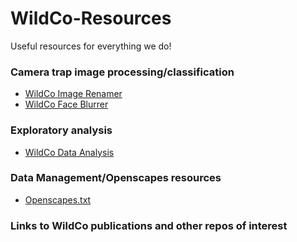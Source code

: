 # WildCo-Resources
Useful resources for everything we do!

### Camera trap image processing/classification
* [WildCo Image Renamer](https://github.com/WildCoLab/ImageRenamer) 
* [WildCo Face Blurrer](https://github.com/WildCoLab/WildCo-FaceBlur)

### Exploratory analysis
* [WildCo Data Analysis](https://github.com/WildCoLab/WildCo_Data_Analysis)

### Data Management/Openscapes resources
* [Openscapes.txt](https://github.com/WildCoLab/WildCo_Resources/Openscapes.txt)

### Links to WildCo publications and other repos of interest


